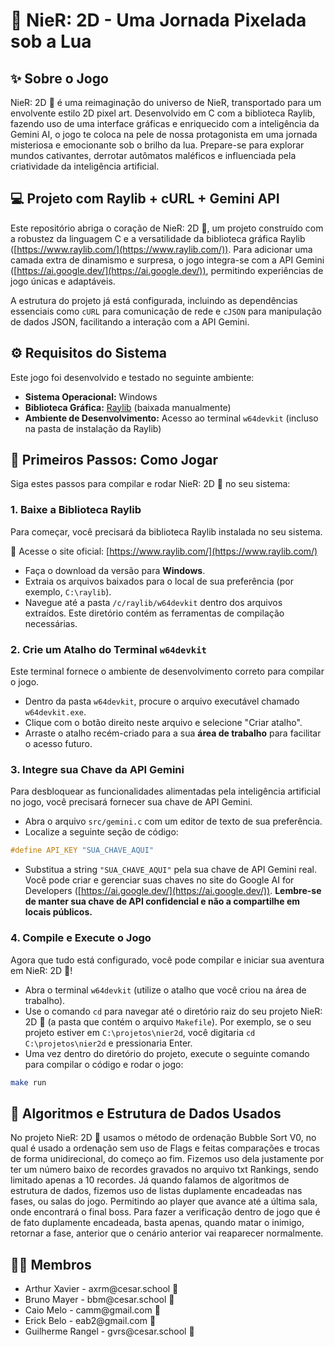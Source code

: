 # 🌙 NieR: 2D - Uma Jornada Pixelada sob a Lua

## ✨ Sobre o Jogo

NieR: 2D 🌙 é uma reimaginação do universo de NieR, transportado para um envolvente estilo 2D pixel art. Desenvolvido em C com a biblioteca Raylib, fazendo uso de uma interface gráficas e enriquecido com a inteligência da Gemini AI, o jogo te coloca na pele de nossa protagonista em uma jornada misteriosa e emocionante sob o brilho da lua. Prepare-se para explorar mundos cativantes, derrotar autômatos maléficos e influenciada pela criatividade da inteligência artificial.

## 💻 Projeto com Raylib + cURL + Gemini API

Este repositório abriga o coração de NieR: 2D 🌙, um projeto construído com a robustez da linguagem C e a versatilidade da biblioteca gráfica Raylib ([https://www.raylib.com/](https://www.raylib.com/)). Para adicionar uma camada extra de dinamismo e surpresa, o jogo integra-se com a API Gemini ([https://ai.google.dev/](https://ai.google.dev/)), permitindo experiências de jogo únicas e adaptáveis.

A estrutura do projeto já está configurada, incluindo as dependências essenciais como `cURL` para comunicação de rede e `cJSON` para manipulação de dados JSON, facilitando a interação com a API Gemini.

## ⚙️ Requisitos do Sistema

Este jogo foi desenvolvido e testado no seguinte ambiente:

- **Sistema Operacional:** Windows
- **Biblioteca Gráfica:** [Raylib](https://www.raylib.com/) (baixada manualmente)
- **Ambiente de Desenvolvimento:** Acesso ao terminal `w64devkit` (incluso na pasta de instalação da Raylib)

## 🚀 Primeiros Passos: Como Jogar

Siga estes passos para compilar e rodar NieR: 2D 🌙 no seu sistema:

### 1. Baixe a Biblioteca Raylib

Para começar, você precisará da biblioteca Raylib instalada no seu sistema.

🔗 Acesse o site oficial: [https://www.raylib.com/](https://www.raylib.com/)

- Faça o download da versão para **Windows**.
- Extraia os arquivos baixados para o local de sua preferência (por exemplo, `C:\raylib`).
- Navegue até a pasta `/c/raylib/w64devkit` dentro dos arquivos extraídos. Este diretório contém as ferramentas de compilação necessárias.

### 2. Crie um Atalho do Terminal `w64devkit`

Este terminal fornece o ambiente de desenvolvimento correto para compilar o jogo.

- Dentro da pasta `w64devkit`, procure o arquivo executável chamado `w64devkit.exe`.
- Clique com o botão direito neste arquivo e selecione "Criar atalho".
- Arraste o atalho recém-criado para a sua **área de trabalho** para facilitar o acesso futuro.

### 3. Integre sua Chave da API Gemini

Para desbloquear as funcionalidades alimentadas pela inteligência artificial no jogo, você precisará fornecer sua chave de API Gemini.

- Abra o arquivo `src/gemini.c` com um editor de texto de sua preferência.
- Localize a seguinte seção de código:

```c
#define API_KEY "SUA_CHAVE_AQUI"
```

  - Substitua a string `"SUA_CHAVE_AQUI"` pela sua chave de API Gemini real. Você pode criar e gerenciar suas chaves no site do Google AI for Developers ([https://ai.google.dev/](https://ai.google.dev/)). **Lembre-se de manter sua chave de API confidencial e não a compartilhe em locais públicos.**

### 4. Compile e Execute o Jogo

Agora que tudo está configurado, você pode compilar e iniciar sua aventura em NieR: 2D 🌙!

  - Abra o terminal `w64devkit` (utilize o atalho que você criou na área de trabalho).
  - Use o comando `cd` para navegar até o diretório raiz do seu projeto NieR: 2D 🌙 (a pasta que contém o arquivo `Makefile`). Por exemplo, se o seu projeto estiver em `C:\projetos\nier2d`, você digitaria `cd C:\projetos\nier2d` e pressionaria Enter.
  - Uma vez dentro do diretório do projeto, execute o seguinte comando para compilar o código e rodar o jogo:

```bash
make run
```
## 🔩 Algoritmos e Estrutura de Dados Usados

No projeto NieR: 2D 🌙 usamos o método de ordenação Bubble Sort V0, no qual é usado a ordenação sem uso de Flags e feitas comparações e trocas de forma unidirecional, do começo ao fim. Fizemos uso dela justamente por ter um número baixo de recordes gravados no arquivo txt Rankings, sendo limitado apenas a 10 recordes. Já quando falamos de algoritmos de estrutura de dados, fizemos uso de listas duplamente encadeadas nas fases, ou salas do jogo. Permitindo ao player que avance até a última sala, onde encontrará o final boss. Para fazer a verificação dentro de jogo que é de fato duplamente encadeada, basta apenas, quando matar o inimigo, retornar a fase, anterior que o cenário anterior vai reaparecer normalmente.

## 👩‍💻 Membros

<ul>
  <li>
    <a > Arthur Xavier - 
    axrm@cesar.school 📩
  </li>
  <li>
    <a > Bruno Mayer -
    bbm@cesar.school 📩
  </li>
  <li>
      <a >  Caio Melo  -
    camm@gmail.com 📩
  </li>
  <li>
    <a >  Erick Belo -
    eab2@gmail.com 📩
  </li> 
        <li>
    <a >  Guilherme Rangel -
     gvrs@cesar.school 📩
  

